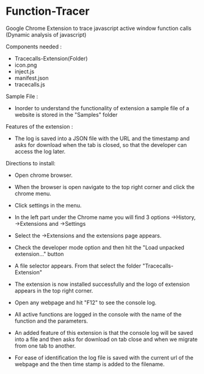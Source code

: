 # Function-Tracer

Google Chrome Extension to trace javascript active window function calls (Dynamic analysis of javascript)

Components needed : 

- Tracecalls-Extension(Folder)
- icon.png
- inject.js
- manifest.json
- tracecalls.js

Sample File : 

- Inorder to understand the functionality of extension a sample file of a website is stored in the "Samples" folder

Features of the extension :

- The log is saved into a JSON file with the URL and the timestamp and asks for download when the tab is closed, so that the developer can access the log later. 

Directions to install:
 

- Open chrome browser.

- When the browser is open navigate to the top right corner and click the chrome menu.

- Click settings in the menu.

- In the left part under the Chrome name you will find 3 options ->History, ->Extensions and ->Settings

- Select the ->Extensions and the extensions page appears.

- Check the developer mode option and then hit the "Load unpacked extension..." button

- A file selector appears. From that select the folder "Tracecalls-Extension" 

- The extension is now installed successfully and the logo of extension appears in the top right corner.

- Open any webpage and hit "F12" to see the console log. 

- All active functions are logged in the console with the name of the function and the parameters.

- An added feature of this extension is that the console log will be saved into a file and then asks for download on tab close and when we migrate from one tab to another.

- For ease of identification the log file is saved with the current url of the webpage and the then time stamp is added to the filename.
